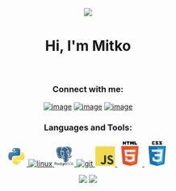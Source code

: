 <p align="center">
  <a href="#"><img width="49%" height="auto" src="https://content.techgig.com/thumb/msid-78130139,width-860,resizemode-4/4-Steps-to-become-a-top-programmer.jpg?140622" class="centerImage" height="175px"/></a>
</p>

<h1 align="center">Hi, I'm Mitko</h1>

<br />
<h3 align="center">Connect with me:</h3>
<div align="center">

[![image](https://img.shields.io/badge/LinkedIn-0077B5?style=for-the-badge&logo=linkedin&logoColor=white)](https://www.linkedin.com/in/mitko-stoyanov-1118a6193/)
[![image](https://img.shields.io/badge/Instagram-E4405F?style=for-the-badge&logo=instagram&logoColor=white)](https://www.instagram.com/mitko_stoqnow02/)
[![image](https://img.shields.io/badge/Gmail-D14836?style=for-the-badge&logo=gmail&logoColor=white)](mailto:mistoqnow@gmail.com) 
<!-- [![image](https://img.shields.io/badge/Twitter-1DA1F2?style=for-the-badge&logo=twitter&logoColor=white)](https://twitter.com/brantlauro) -->
  
</div>

<h3 align="center">Languages and Tools:</h3>

<p align="center"> 
 <a href="https://www.python.org" target="_blank"> 
    <img src="https://raw.githubusercontent.com/devicons/devicon/master/icons/python/python-original.svg" alt="python" width="40" height="40"/> 
  </a>  
  <a href="https://www.djangoproject.com/" target="_blank"> 
    <img src="https://icon-library.com/images/django-icon/django-icon-0.jpg" alt="linux" width="43" height="43"/> 
  </a>
  <a href="https://www.postgresql.org/" target="_blank"> 
    <img src="https://raw.githubusercontent.com/devicons/devicon/master/icons/postgresql/postgresql-original-wordmark.svg" alt="git" width="40" height="40"/> 
  </a>
  <a href="https://git-scm.com/" target="_blank"> 
    <img src="https://www.vectorlogo.zone/logos/git-scm/git-scm-icon.svg" alt="git" width="40" height="40"/> 
  </a>
  <a href="https://developer.mozilla.org/en-US/docs/Web/JavaScript" target="_blank"> 
    <img src="https://raw.githubusercontent.com/devicons/devicon/master/icons/javascript/javascript-original.svg" alt="javascript" width="40" height="40"/> 
  </a>
  <a href="https://www.w3.org/html/" target="_blank"> 
    <img src="https://raw.githubusercontent.com/devicons/devicon/master/icons/html5/html5-original-wordmark.svg" alt="html5" width="50" height="50"/> 
  </a>
  <a href="https://www.w3schools.com/css/" target="_blank"> 
    <img src="https://raw.githubusercontent.com/devicons/devicon/master/icons/css3/css3-original-wordmark.svg" alt="css3" width="50" height="50"/> 
  </a> 
</p>

<p align= "center">
  <img height= "153" src="https://github-readme-stats.vercel.app/api?username=mitko-stoyanov&theme=react&show_icons=true&include_all_commits=true" />
  <img height= "153" src="https://github-readme-stats.vercel.app/api/top-langs/?username=mitko-stoyanov&theme=react&layout=compact" />
</p>

